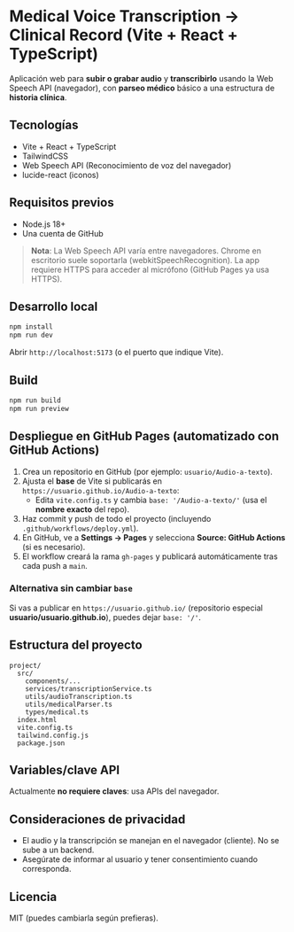 # Medical Voice Transcription → Clinical Record (Vite + React + TypeScript)

Aplicación web para **subir o grabar audio** y **transcribirlo** usando la Web Speech API (navegador), con **parseo médico** básico a una estructura de **historia clínica**.

## Tecnologías
- Vite + React + TypeScript
- TailwindCSS
- Web Speech API (Reconocimiento de voz del navegador)
- lucide-react (iconos)

## Requisitos previos
- Node.js 18+
- Una cuenta de GitHub

> **Nota**: La Web Speech API varía entre navegadores. Chrome en escritorio suele soportarla (webkitSpeechRecognition). La app requiere HTTPS para acceder al micrófono (GitHub Pages ya usa HTTPS).

## Desarrollo local
```bash
npm install
npm run dev
```
Abrir `http://localhost:5173` (o el puerto que indique Vite).

## Build
```bash
npm run build
npm run preview
```

## Despliegue en GitHub Pages (automatizado con GitHub Actions)
1. Crea un repositorio en GitHub (por ejemplo: `usuario/Audio-a-texto`).
2. Ajusta el **base** de Vite si publicarás en `https://usuario.github.io/Audio-a-texto`:
   - Edita `vite.config.ts` y cambia `base: '/Audio-a-texto/'` (usa el **nombre exacto** del repo).
3. Haz commit y push de todo el proyecto (incluyendo `.github/workflows/deploy.yml`).
4. En GitHub, ve a **Settings → Pages** y selecciona **Source: GitHub Actions** (si es necesario).
5. El workflow creará la rama `gh-pages` y publicará automáticamente tras cada push a `main`.

### Alternativa sin cambiar `base`
Si vas a publicar en `https://usuario.github.io/` (repositorio especial **usuario/usuario.github.io**), puedes dejar `base: '/'`.

## Estructura del proyecto
```
project/
  src/
    components/...
    services/transcriptionService.ts
    utils/audioTranscription.ts
    utils/medicalParser.ts
    types/medical.ts
  index.html
  vite.config.ts
  tailwind.config.js
  package.json
```

## Variables/clave API
Actualmente **no requiere claves**: usa APIs del navegador.

## Consideraciones de privacidad
- El audio y la transcripción se manejan en el navegador (cliente). No se sube a un backend.
- Asegúrate de informar al usuario y tener consentimiento cuando corresponda.

## Licencia
MIT (puedes cambiarla según prefieras).
